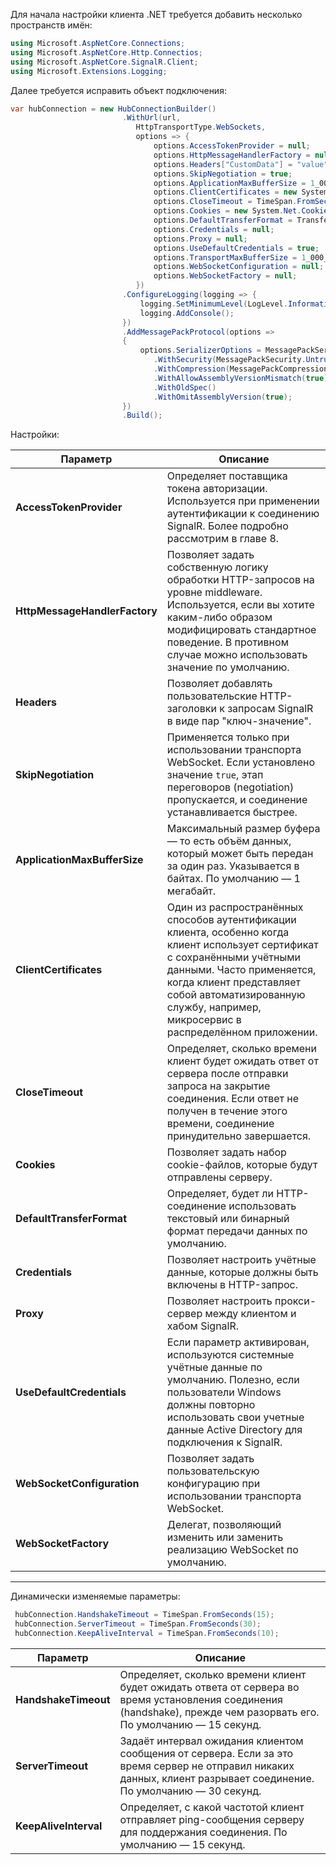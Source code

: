 
Для начала настройки клиента .NET требуется добавить несколько пространств имён:
```C#
using Microsoft.AspNetCore.Connections;
using Microsoft.AspNetCore.Http.Connectios;
using Microsoft.AspNetCore.SignalR.Client;
using Microsoft.Extensions.Logging;
```

Далее требуется исправить объект подключения:
```C#
var hubConnection = new HubConnectionBuilder()
                         .WithUrl(url,
                            HttpTransportType.WebSockets,
                            options => {
                                options.AccessTokenProvider = null;
                                options.HttpMessageHandlerFactory = null;
                                options.Headers["CustomData"] = "value";
                                options.SkipNegotiation = true;
                                options.ApplicationMaxBufferSize = 1_000_000;
                                options.ClientCertificates = new System.Security.Cryptography.X509Certificates.X509CertificateCollection();
                                options.CloseTimeout = TimeSpan.FromSeconds(5);
                                options.Cookies = new System.Net.CookieContainer();
                                options.DefaultTransferFormat = TransferFormat.Text;
                                options.Credentials = null;
                                options.Proxy = null;
                                options.UseDefaultCredentials = true;
                                options.TransportMaxBufferSize = 1_000_000;
                                options.WebSocketConfiguration = null;
                                options.WebSocketFactory = null;
                            })
                         .ConfigureLogging(logging => {
                             logging.SetMinimumLevel(LogLevel.Information);
                             logging.AddConsole();
                         })
                         .AddMessagePackProtocol(options =>
                         {
                             options.SerializerOptions = MessagePackSerializerOptions.Standard
                                .WithSecurity(MessagePackSecurity.UntrustedData)
                                .WithCompression(MessagePackCompression.Lz4Block)
                                .WithAllowAssemblyVersionMismatch(true)
                                .WithOldSpec()
                                .WithOmitAssemblyVersion(true);
                         })
                         .Build();
```

Настройки: 

| Параметр | Описание |
|----------|----------|
| **AccessTokenProvider** | Определяет поставщика токена авторизации. Используется при применении аутентификации к соединению SignalR. Более подробно рассмотрим в главе 8. |
| **HttpMessageHandlerFactory** | Позволяет задать собственную логику обработки HTTP-запросов на уровне middleware. Используется, если вы хотите каким-либо образом модифицировать стандартное поведение. В противном случае можно использовать значение по умолчанию. |
| **Headers** | Позволяет добавлять пользовательские HTTP-заголовки к запросам SignalR в виде пар "ключ-значение". |
| **SkipNegotiation** | Применяется только при использовании транспорта WebSocket. Если установлено значение `true`, этап переговоров (negotiation) пропускается, и соединение устанавливается быстрее. |
| **ApplicationMaxBufferSize** | Максимальный размер буфера — то есть объём данных, который может быть передан за один раз. Указывается в байтах. По умолчанию — 1 мегабайт. |
| **ClientCertificates** | Один из распространённых способов аутентификации клиента, особенно когда клиент использует сертификат с сохранёнными учётными данными. Часто применяется, когда клиент представляет собой автоматизированную службу, например, микросервис в распределённом приложении. |
| **CloseTimeout** | Определяет, сколько времени клиент будет ожидать ответ от сервера после отправки запроса на закрытие соединения. Если ответ не получен в течение этого времени, соединение принудительно завершается. |
| **Cookies** | Позволяет задать набор cookie-файлов, которые будут отправлены серверу. |
| **DefaultTransferFormat** | Определяет, будет ли HTTP-соединение использовать текстовый или бинарный формат передачи данных по умолчанию. |
| **Credentials** | Позволяет настроить учётные данные, которые должны быть включены в HTTP-запрос. |
| **Proxy** | Позволяет настроить прокси-сервер между клиентом и хабом SignalR. |
| **UseDefaultCredentials** | Если параметр активирован, используются системные учётные данные по умолчанию. Полезно, если пользователи Windows должны повторно использовать свои учетные данные Active Directory для подключения к SignalR. |
| **WebSocketConfiguration** | Позволяет задать пользовательскую конфигурацию при использовании транспорта WebSocket. |
| **WebSocketFactory** | Делегат, позволяющий изменить или заменить реализацию WebSocket по умолчанию. |

---

Динамически изменяемые параметры:

```C#
 hubConnection.HandshakeTimeout = TimeSpan.FromSeconds(15);
 hubConnection.ServerTimeout = TimeSpan.FromSeconds(30);
 hubConnection.KeepAliveInterval = TimeSpan.FromSeconds(10);
```

| Параметр              | Описание                                                                                                                                                             |
| --------------------- | -------------------------------------------------------------------------------------------------------------------------------------------------------------------- |
| **HandshakeTimeout**  | Определяет, сколько времени клиент будет ожидать ответа от сервера во время установления соединения (handshake), прежде чем разорвать его. По умолчанию — 15 секунд. |
| **ServerTimeout**     | Задаёт интервал ожидания клиентом сообщения от сервера. Если за это время сервер не отправил никаких данных, клиент разрывает соединение. По умолчанию — 30 секунд.  |
| **KeepAliveInterval** | Определяет, с какой частотой клиент отправляет ping-сообщения серверу для поддержания соединения. По умолчанию — 15 секунд.                                          |
